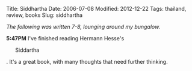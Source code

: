 Title: Siddhartha
Date: 2006-07-08
Modified: 2012-12-22
Tags: thailand, review, books
Slug: siddhartha

<em>The following was written 7-8, lounging around my bungalow.</em>

<strong>5:47PM</strong>
I've finished reading Hermann Hesse's <ul>Siddartha</ul>. It's a great book, with many thoughts that need further thinking.
